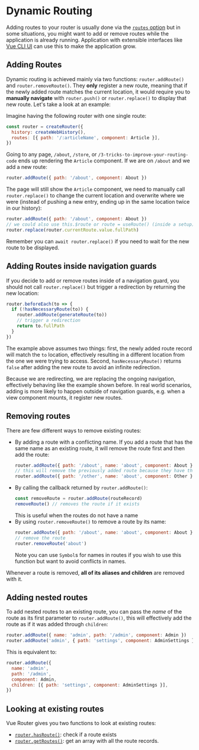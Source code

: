 # Dynamic Routing

<VueSchoolLink
  href="https://vueschool.io/lessons/vue-router-4-dynamic-routing"
  title="Learn how to add routes at runtime"
/>

Adding routes to your router is usually done via the [`routes` option](../../api/#routes) but in some situations, you might want to add or remove routes while the application is already running. Application with extensible interfaces like [Vue CLI UI](https://cli.vuejs.org/dev-guide/ui-api.html) can use this to make the application grow.

## Adding Routes

Dynamic routing is achieved mainly via two functions: `router.addRoute()` and `router.removeRoute()`. They **only** register a new route, meaning that if the newly added route matches the current location, it would require you to **manually navigate** with `router.push()` or `router.replace()` to display that new route. Let's take a look at an example:

Imagine having the following router with one single route:

```js
const router = createRouter({
  history: createWebHistory(),
  routes: [{ path: '/:articleName', component: Article }],
})
```

Going to any page, `/about`, `/store`, or `/3-tricks-to-improve-your-routing-code` ends up rendering the `Article` component. If we are on `/about` and we add a new route:

```js
router.addRoute({ path: '/about', component: About })
```

The page will still show the `Article` component, we need to manually call `router.replace()` to change the current location and overwrite where we were (instead of pushing a new entry, ending up in the same location twice in our history):

```js
router.addRoute({ path: '/about', component: About })
// we could also use this.$route or route = useRoute() (inside a setup)
router.replace(router.currentRoute.value.fullPath)
```

Remember you can `await router.replace()` if you need to wait for the new route to be displayed.

## Adding Routes inside navigation guards

If you decide to add or remove routes inside of a navigation guard, you should not call `router.replace()` but trigger a redirection by returning the new location:

```js
router.beforeEach(to => {
  if (!hasNecessaryRoute(to)) {
    router.addRoute(generateRoute(to))
    // trigger a redirection
    return to.fullPath
  }
})
```

The example above assumes two things: first, the newly added route record will match the `to` location, effectively resulting in a different location from the one we were trying to access. Second, `hasNecessaryRoute()` returns `false` after adding the new route to avoid an infinite redirection.

Because we are redirecting, we are replacing the ongoing navigation, effectively behaving like the example shown before. In real world scenarios, adding is more likely to happen outside of navigation guards, e.g. when a view component mounts, it register new routes.

## Removing routes

There are few different ways to remove existing routes:

- By adding a route with a conflicting name. If you add a route that has the same name as an existing route, it will remove the route first and then add the route:
  ```js
  router.addRoute({ path: '/about', name: 'about', component: About })
  // this will remove the previously added route because they have the same name and names are unique
  router.addRoute({ path: '/other', name: 'about', component: Other })
  ```
- By calling the callback returned by `router.addRoute()`:
  ```js
  const removeRoute = router.addRoute(routeRecord)
  removeRoute() // removes the route if it exists
  ```
  This is useful when the routes do not have a name
- By using `router.removeRoute()` to remove a route by its name:
  ```js
  router.addRoute({ path: '/about', name: 'about', component: About })
  // remove the route
  router.removeRoute('about')
  ```
  Note you can use `Symbol`s for names in routes if you wish to use this function but want to avoid conflicts in names.

Whenever a route is removed, **all of its aliases and children** are removed with it.

## Adding nested routes

To add nested routes to an existing route, you can pass the _name_ of the route as its first parameter to `router.addRoute()`, this will effectively add the route as if it was added through `children`:

```js
router.addRoute({ name: 'admin', path: '/admin', component: Admin })
router.addRoute('admin', { path: 'settings', component: AdminSettings })
```

This is equivalent to:

```js
router.addRoute({
  name: 'admin',
  path: '/admin',
  component: Admin,
  children: [{ path: 'settings', component: AdminSettings }],
})
```

## Looking at existing routes

Vue Router gives you two functions to look at existing routes:

- [`router.hasRoute()`](../../api/#hasroute): check if a route exists
- [`router.getRoutes()`](../../api/#getroutes): get an array with all the route records.

